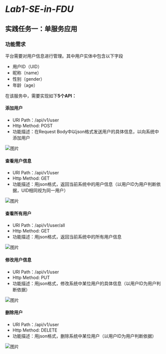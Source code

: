 *Lab1-SE-in-FDU*  
====

## **实践任务一：单服务应用**

### **功能需求**

平台需要对用户信息进行管理。其中用户实体中包含以下字段

- 用户ID（UID）
- 昵称（name）
- 性别（gender）
- 年龄（age）

在该服务中，需要实现如下**5个API：**

#### 添加用户

- URI Path：/api/v1/user
- Http Method: POST
- 功能描述：在Request Body中以json格式发送用户的具体信息，以向系统中添加用户

![图片](https://github.com/WuXQAQ/Lab1-SE-in-FDU/tree/master/Resource/001.jpg)

#### 查看用户信息

- URI Path：/api/v1/user
- Http Method: GET
- 功能描述：用json格式，返回当前系统中的用户信息（以用户ID为用户判断依据，UID相同视为同一用户）

![图片](https://github.com/WuXQAQ/Lab1-SE-in-FDU/tree/master/Resource/002.jpg)

#### 查看所有用户

- URI Path：/api/v1/user/all
- Http Method: GET
- 功能描述：用json格式，返回当前系统中的所有用户信息

![图片](https://github.com/WuXQAQ/Lab1-SE-in-FDU/tree/master/Resource/003.jpg)

#### 修改用户信息

- URI Path：/api/v1/user
- Http Method: PUT
- 功能描述：用json格式，修改系统中某位用户的具体信息（以用户ID为用户判断依据）

![图片](https://github.com/WuXQAQ/Lab1-SE-in-FDU/tree/master/Resource/004.jpg)

#### 删除用户

- URI Path：/api/v1/user
- Http Method: DELETE
- 功能描述：用json格式，删除系统中某位用户（以用户ID为用户判断依据）

![图片](https://github.com/WuXQAQ/Lab1-SE-in-FDU/tree/master/Resource/005.jpg)

